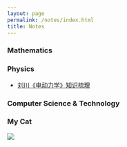 ```yaml
---
layout: page
permalink: /notes/index.html
title: Notes
---
```




### Mathematics

[]()

### Physics

- [刘川《电动力学》知识梳理](https://collapsar0615.github.io/mypaper/notes/刘川电动力学.pdf)

### Computer Science & Technology

### My Cat

<div>
<img src="/images/cat.JPG">
</div>
<br>



